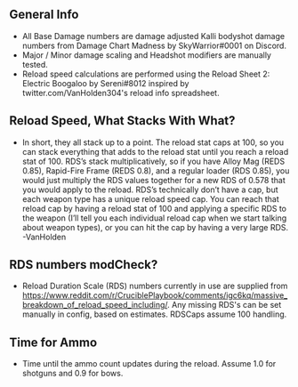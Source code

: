 ## General Info
- All Base Damage numbers are damage adjusted Kalli bodyshot damage numbers from Damage Chart Madness by SkyWarrior#0001 on Discord.
- Major / Minor damage scaling and Headshot modifiers are manually tested.
- Reload speed calculations are performed using the Reload Sheet 2: Electric Boogaloo by Sereni#8012 inspired by twitter.com/VanHolden304's reload info spreadsheet.

## Reload Speed, What Stacks With What?
- In short, they all stack up to a point. The reload stat caps at 100, so you can stack everything that adds to the reload stat until you reach a reload stat of 100. RDS’s stack multiplicatively, so if you have Alloy Mag (REDS 0.85), Rapid-Fire Frame (REDS 0.8), and a regular loader (RDS 0.85), you would just multiply the RDS values together for a new RDS of 0.578 that you would apply to the reload. RDS’s technically don’t have a cap, but each weapon type has a unique reload speed cap. You can reach that reload cap by having a reload stat of 100 and applying a specific RDS to the weapon (I’ll tell you each individual reload cap when we start talking about weapon types), or you can hit the cap by having a very large RDS. -VanHolden

## RDS numbers modCheck?
- Reload Duration Scale (RDS) numbers currently in use are supplied from https://www.reddit.com/r/CruciblePlaybook/comments/igc6kq/massive_breakdown_of_reload_speed_including/. Any missing RDS's can be set manually in config, based on estimates. RDSCaps assume 100 handling.

## Time for Ammo
- Time until the ammo count updates during the reload. Assume 1.0 for shotguns and 0.9 for bows.